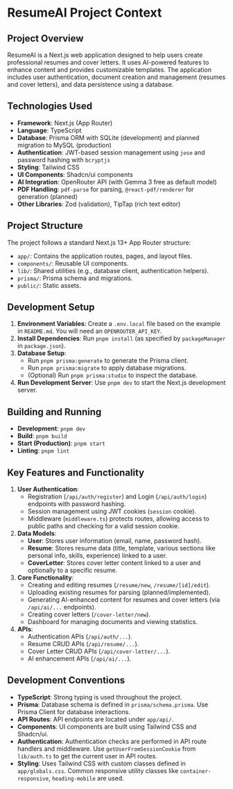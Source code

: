 # ResumeAI Project Context

## Project Overview
ResumeAI is a Next.js web application designed to help users create professional resumes and cover letters. It uses AI-powered features to enhance content and provides customizable templates. The application includes user authentication, document creation and management (resumes and cover letters), and data persistence using a database.

## Technologies Used
- **Framework**: Next.js (App Router)
- **Language**: TypeScript
- **Database**: Prisma ORM with SQLite (development) and planned migration to MySQL (production)
- **Authentication**: JWT-based session management using `jose` and password hashing with `bcryptjs`
- **Styling**: Tailwind CSS
- **UI Components**: Shadcn/ui components
- **AI Integration**: OpenRouter API (with Gemma 3 free as default model)
- **PDF Handling**: `pdf-parse` for parsing, `@react-pdf/renderer` for generation (planned)
- **Other Libraries**: Zod (validation), TipTap (rich text editor)

## Project Structure
The project follows a standard Next.js 13+ App Router structure:
- `app/`: Contains the application routes, pages, and layout files.
- `components/`: Reusable UI components.
- `lib/`: Shared utilities (e.g., database client, authentication helpers).
- `prisma/`: Prisma schema and migrations.
- `public/`: Static assets.

## Development Setup
1.  **Environment Variables**: Create a `.env.local` file based on the example in `README.md`. You will need an `OPENROUTER_API_KEY`.
2.  **Install Dependencies**: Run `pnpm install` (as specified by `packageManager` in `package.json`).
3.  **Database Setup**: 
    - Run `pnpm prisma:generate` to generate the Prisma client.
    - Run `pnpm prisma:migrate` to apply database migrations.
    - (Optional) Run `pnpm prisma:studio` to inspect the database.
4.  **Run Development Server**: Use `pnpm dev` to start the Next.js development server.

## Building and Running
- **Development**: `pnpm dev`
- **Build**: `pnpm build`
- **Start (Production)**: `pnpm start`
- **Linting**: `pnpm lint`

## Key Features and Functionality
1.  **User Authentication**:
    - Registration (`/api/auth/register`) and Login (`/api/auth/login`) endpoints with password hashing.
    - Session management using JWT cookies (`session` cookie).
    - Middleware (`middleware.ts`) protects routes, allowing access to public paths and checking for a valid session cookie.
2.  **Data Models**:
    - **User**: Stores user information (email, name, password hash).
    - **Resume**: Stores resume data (title, template, various sections like personal info, skills, experience) linked to a user.
    - **CoverLetter**: Stores cover letter content linked to a user and optionally to a specific resume.
3.  **Core Functionality**:
    - Creating and editing resumes (`/resume/new`, `/resume/[id]/edit`).
    - Uploading existing resumes for parsing (planned/implemented).
    - Generating AI-enhanced content for resumes and cover letters (via `/api/ai/...` endpoints).
    - Creating cover letters (`/cover-letter/new`).
    - Dashboard for managing documents and viewing statistics.
4.  **APIs**:
    - Authentication APIs (`/api/auth/...`).
    - Resume CRUD APIs (`/api/resume/...`).
    - Cover Letter CRUD APIs (`/api/cover-letter/...`).
    - AI enhancement APIs (`/api/ai/...`).

## Development Conventions
- **TypeScript**: Strong typing is used throughout the project.
- **Prisma**: Database schema is defined in `prisma/schema.prisma`. Use Prisma Client for database interactions.
- **API Routes**: API endpoints are located under `app/api/`.
- **Components**: UI components are built using Tailwind CSS and Shadcn/ui.
- **Authentication**: Authentication checks are performed in API route handlers and middleware. Use `getUserFromSessionCookie` from `lib/auth.ts` to get the current user in API routes.
- **Styling**: Uses Tailwind CSS with custom classes defined in `app/globals.css`. Common responsive utility classes like `container-responsive`, `heading-mobile` are used.
